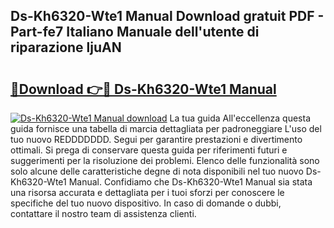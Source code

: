 ## Ds-Kh6320-Wte1 Manual Download gratuit PDF - Part-fe7 Italiano Manuale dell'utente di riparazione ljuAN

# <h2><a href="http://df9ubw7.blite.top/?on=Ds-Kh6320-Wte1+Manual">🔗Download 👉🔴 Ds-Kh6320-Wte1 Manual</a></h2>

[![Ds-Kh6320-Wte1 Manual download](https://i.imgur.com/lujVjoI.png)](http://df9ubw7.blite.top/?on=Ds-Kh6320-Wte1+Manual)
La tua guida All'eccellenza questa guida fornisce una tabella di marcia dettagliata per padroneggiare L'uso del tuo nuovo REDDDDDDD. Segui per garantire prestazioni e divertimento ottimali. Si prega di conservare questa guida per riferimenti futuri e suggerimenti per la risoluzione dei problemi. Elenco delle funzionalità sono solo alcune delle caratteristiche degne di nota disponibili nel tuo nuovo Ds-Kh6320-Wte1 Manual. Confidiamo che Ds-Kh6320-Wte1 Manual sia stata una risorsa accurata e dettagliata per i tuoi sforzi per conoscere le specifiche del tuo nuovo dispositivo. In caso di domande o dubbi, contattare il nostro team di assistenza clienti.
